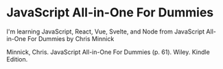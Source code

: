 # JavaScript All-in-One For Dummies

I'm learning JavaScript, React, Vue, Svelte, and Node
from JavaScript All-in-One For Dummies by Chris Minnick

Minnick, Chris. JavaScript All-in-One For Dummies (p. 61). Wiley. Kindle Edition.
